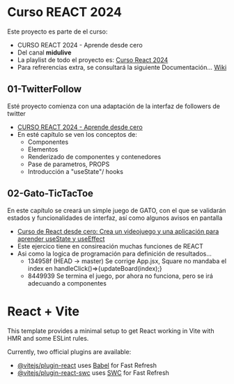 # Curso REACT 2024
Este proyecto es parte de el curso:
* CURSO REACT 2024 - Aprende desde cero
* Del canal **midulive**
* La playlist de todo el proyecto es: [Curso React 2024](https://www.youtube.com/playlist?list=PLUofhDIg_38q4D0xNWp7FEHOTcZhjWJ29)
* Para refrerencias extra, se consultará la siguiente Documentación... [Wiki](https://www.reactjs.wiki)

## 01-TwitterFollow
Esté proyecto comienza con una adaptación de la interfaz de followers de twitter
* [CURSO REACT 2024 - Aprende desde cero](https://www.youtube.com/watch?v=7iobxzd_2wY)
* En esté capítulo se ven los conceptos de:
  + Componentes
  + Elementos
  + Renderizado de componentes y contenedores
  + Pase de parametros, PROPS
  + Introducción a "useState"/ hooks

## 02-Gato-TicTacToe
En este capítulo se creará un simple juego de GATO, con el que se validarán estados y funcionalidades de interfaz, así como algunos avisos en pantalla
* [Curso de React desde cero: Crea un videojuego y una aplicación para aprender useState y useEffect
](https://www.youtube.com/watch?v=qkzcjwnueLA)
* Este ejercico tiene en consireación muchas funciones de REACT
* Asi como la logica de programación para definición de resultados...
  + 134958f (HEAD -> master) Se corrige App.jsx, Square no mandaba el index en handleClick()=>{updateBoard(index);}
  + 8449939 Se termina el juego, por ahora no funciona, pero se irá adecuando a componentes


# React + Vite
This template provides a minimal setup to get React working in Vite with HMR and some ESLint rules.

Currently, two official plugins are available:
- [@vitejs/plugin-react](https://github.com/vitejs/vite-plugin-react/blob/main/packages/plugin-react/README.md) uses [Babel](https://babeljs.io/) for Fast Refresh
- [@vitejs/plugin-react-swc](https://github.com/vitejs/vite-plugin-react-swc) uses [SWC](https://swc.rs/) for Fast Refresh
